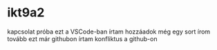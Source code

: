 # ikt9a2
kapcsolat próba
ezt a VSCode-ban írtam
hozzáadok még egy sort
írom tovább
ezt már githubon írtam
konfliktus a github-on
